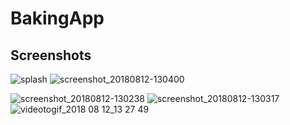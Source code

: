 # BakingApp

Screenshots
-
![splash](https://user-images.githubusercontent.com/20029287/43999940-49d1ea1a-9e34-11e8-8740-937d3b9d0280.jpg)
![screenshot_20180812-130400](https://user-images.githubusercontent.com/20029287/43999948-674834e6-9e34-11e8-9e64-0780c8816007.jpg)

![screenshot_20180812-130238](https://user-images.githubusercontent.com/20029287/43999943-533096e2-9e34-11e8-94ea-360edefc85a9.jpg)
![screenshot_20180812-130317](https://user-images.githubusercontent.com/20029287/43999954-7152c7a8-9e34-11e8-8a3b-497c5c3e36f7.jpg)
![videotogif_2018 08 12_13 27 49](https://user-images.githubusercontent.com/20029287/43999999-5c490722-9e35-11e8-91b6-4972d1a96da1.gif)

